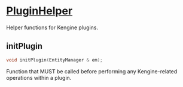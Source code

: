 # [PluginHelper](PluginHelper.hpp)

Helper functions for Kengine plugins.

## initPlugin

```cpp
void initPlugin(EntityManager & em);
```

Function that MUST be called before performing any Kengine-related operations within a plugin.